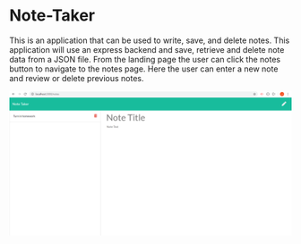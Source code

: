 # Note-Taker

This is an application that can be used to write, save, and delete notes. This application will use an express backend and save, retrieve and delete note data from a JSON file. From the landing page the user can click the notes button to navigate to the notes page. Here the user can enter a new note and review or delete previous notes.

<img src="images/note-taker.png"/>
